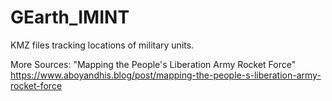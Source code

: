 # GEarth_IMINT
KMZ files tracking locations of military units.

More Sources:
"Mapping the People's Liberation Army Rocket Force"
  https://www.aboyandhis.blog/post/mapping-the-people-s-liberation-army-rocket-force
